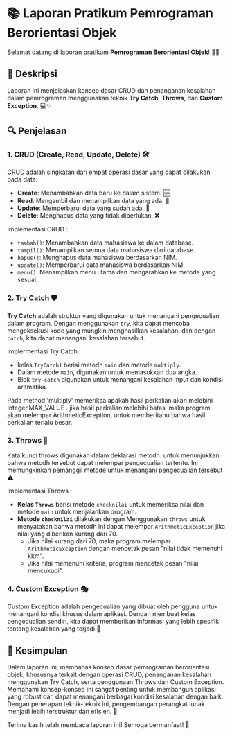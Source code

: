 # 📚 Laporan Pratikum Pemrograman Berorientasi Objek

Selamat datang di laporan pratikum **Pemrograman Berorientasi Objek**! 🎉😄

## 📖 Deskripsi

Laporan ini menjelaskan konsep dasar CRUD dan penanganan kesalahan dalam pemrograman menggunakan teknik **Try Catch**, **Throws**, dan **Custom Exception**. 💻✨

## 🔍 Penjelasan

### 1. CRUD (Create, Read, Update, Delete) 🛠️

CRUD adalah singkatan dari empat operasi dasar yang dapat dilakukan pada data:

- **Create**: Menambahkan data baru ke dalam sistem. 🆕
- **Read**: Mengambil dan menampilkan data yang ada. 👀
- **Update**: Memperbarui data yang sudah ada. 🔄
- **Delete**: Menghapus data yang tidak diperlukan. ❌

 Implementasi CRUD :
  - `tambah()`: Menambahkan data mahasiswa ke dalam database.
  - `tampil()`: Menampilkan semua data mahasiswa dari database.
  - `hapus()`: Menghapus data mahasiswa berdasarkan NIM.
  - `update()`: Memperbarui data mahasiswa berdasarkan NIM.
  - `menu()`: Menampilkan menu utama dan mengarahkan ke metode yang sesuai.

### 2. Try Catch 🛡️

**Try Catch** adalah struktur yang digunakan untuk menangani pengecualian dalam program. Dengan menggunakan `try`, kita dapat mencoba mengeksekusi kode yang mungkin menghasilkan kesalahan, dan dengan `catch`, kita dapat menangani kesalahan tersebut.

Implermentasi Try Catch :
- kelas `TryCatch1` berisi metodh `main` dan metode `multiply`.
- Dalam metode `main`, digunakan untuk memasukkan dua angka.
- Blok `try-catch` digunakan untuk menangani kesalahan input dan kondisi aritmatika.

Pada method 'multiply' memeriksa apakah hasil perkalian akan melebihi Integer.MAX_VALUE . jika hasil perkalian melebihi batas, maka program akan melempar ArithmeticException, untuk memberitahu bahwa hasil perkalian terlalu besar.

### 3. Throws 🚀
Kata kunci throws digunakan dalam deklarasi metodh. untuk menunjukkan bahwa metodh tersebut dapat melempar pengecualian tertentu. Ini memungkinkan pemanggil metode untuk menangani pengecualian tersebut ⚠️

Implementasi Throws :
- **Kelas `Throws`** berisi metode `checknilai` untuk memeriksa nilai dan metode `main` untuk menjalankan program.
- **Metode `checknilai`** dilakukan dengan Menggunakan `throws` untuk menyatakan bahwa metodh ini dapat melempar `ArithmeticException` jika nilai yang diberikan kurang dari 70.
  - Jika nilai kurang dari 70, maka program melempar `ArithmeticException` dengan mencetak pesan "nilai tidak memenuhi kkm".
  - Jika nilai memenuhi kriteria, program mencetak pesan "nilai mencukupi".

 ### 4. Custom Exception 🎭
Custom Exception adalah pengecualian yang dibuat oleh pengguna untuk menangani kondisi khusus dalam aplikasi. Dengan membuat kelas pengecualian sendiri, kita dapat memberikan informasi yang lebih spesifik tentang kesalahan yang terjadi 🧩

## 📝 Kesimpulan
Dalam laporan ini, membahas konsep dasar pemrograman berorientasi objek, khususnya terkait dengan operasi CRUD, penanganan kesalahan menggunakan Try Catch, serta penggunaan Throws dan Custom Exception. Memahami konsep-konsep ini sangat penting untuk membangun aplikasi yang robust dan dapat menangani berbagai kondisi kesalahan dengan baik. Dengan penerapan teknik-teknik ini, pengembangan perangkat lunak menjadi lebih terstruktur dan efisien. 🌟

Terima kasih telah membaca laporan ini! Semoga bermanfaat! 🎉
